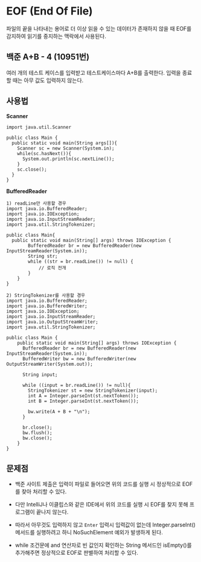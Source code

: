 # EOF (End Of File)
파일의 끝을 나타내는 용어로 더 이상 읽을 수 있는 데이터가 존재하지 않을 때 EOF를 감지하여 읽기를 중지하는 맥락에서 사용된다.

## 백준 A+B - 4 (10951번)
여러 개의 테스트 케이스를 입력받고 테스트케이스마다 A+B를 출력한다. 입력을 종료할 때는 아무 값도 입력하지 않는다.

## 사용법
**Scanner**
```
import java.util.Scanner

public class Main {
  public static void main(String args[]){
    Scanner sc = new Scanner(System.in);
    while(sc.hasNext()){
      System.out.println(sc.nextLine());
    }
    sc.close();
  }
}
```

**BufferedReader**
```
1) readLine만 사용할 경우
import java.io.BufferedReader;
import java.io.IOException;
import java.io.InputStreamReader;
import java.util.StringTokenizer;

public class Main{
  public static void main(String[] args) throws IOException {
        BufferedReader br = new BufferedReader(new InputStreamReader(System.in));
        String str;
        while ((str = br.readLine()) != null) {
        	// 로직 전개 
        }
    }
}

2) StringTokenizer를 사용할 경우
import java.io.BufferedReader;
import java.io.BufferedWriter;
import java.io.IOException;
import java.io.InputStreamReader;
import java.io.OutputStreamWriter;
import java.util.StringTokenizer;

public class Main {
    public static void main(String[] args) throws IOException {
      BufferedReader br = new BufferedReader(new InputStreamReader(System.in));
      BufferedWriter bw = new BufferedWriter(new OutputStreamWriter(System.out));
      
      String input;

      while ((input = br.readLine()) != null){
        StringTokenizer st = new StringTokenizer(input);
        int A = Integer.parseInt(st.nextToken());
        int B = Integer.parseInt(st.nextToken());
        
        bw.write(A + B + "\n");
      }
      
      br.close();
      bw.flush();
      bw.close();
    }
}
```

## 문제점
- 백준 사이트 제출은 입력이 파일로 들어오면 위의 코드를 실행 시 정상적으로 EOF를 찾아 처리할 수 있다. 

- 다만 IntelliJ나 이클립스와 같은 IDE에서 위의 코드를 실행 시 EOF를 찾지 못해 프로그램이 끝나지 않는다. 

- 따라서 아무것도 입력하지 않고 `Enter` 입력시 입력값이 없는데 Integer.parseInt() 메서드를 실행하려고 하니 NoSuchElement 예외가 발생하게 된다.

- while 조건문에 and 연산자로 빈 값인지 확인하는 String 메서드인 isEmpty()를 추가해주면 정상적으로 EOF로 판별하여 처리할 수 있다.